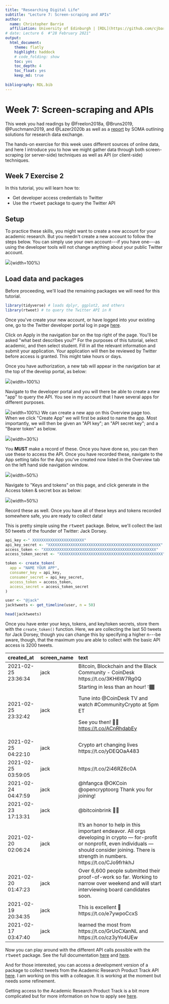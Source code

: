 ```yaml
---
title: "Researching Digital Life"
subtitle: "Lecture 7: Screen-scraping and APIs"
author:
  name: Christopher Barrie
  affiliation: University of Edinburgh | [RDL](https://github.com/cjbarrie/RDL-Ed)
# date: Lecture 6  #"28 February 2021"
output: 
  html_document:
    theme: flatly
    highlight: haddock
    # code_folding: show
    toc: yes
    toc_depth: 4
    toc_float: yes
    keep_md: true
    
bibliography: RDL.bib    
---
```



# Week 7: Screen-scraping and APIs

This week you had readings by @Freelon2018a, @Bruns2019, @Puschmann2019, and @Lazer2020b as well as a [report](https://www.disinfobservatory.org/download/26541) by SOMA outlining solutions for research data exchange. 

The hands-on exercise for this week uses different sources of online data, and here I introduce you to how we might gather data through both screen-scraping (or server-side) techniques as well as API (or client-side) techniques.

## Week 7 Exercise 2

In this tutorial, you will learn how to:

* Get developer access credentials to Twitter
* Use the <tt>rtweet</tt> package to query the Twitter API

## Setup 

To practice these skills, you might want to create a new account for your academic research. But you needn't create a new account to follow the steps below. You can simply use your own account---if you have one---as using the developer tools will not change anything about your public Twitter account. 

![](images/twitterdev.png){width=100%}

##  Load data and packages 

Before proceeding, we'll load the remaining packages we will need for this tutorial.


```r
library(tidyverse) # loads dplyr, ggplot2, and others
library(rtweet) # to query the Twitter API in R
```

Once you've create your new account, or have logged into your existing one, go to the Twitter developer portal log in page [here](https://developer.twitter.com/en).

Click on Apply in the navigation bar on the top right of the page. You'll be asked "what best describes you?" For the purposes of this tutorial, select academic, and then select student. Fill in all the relevant information and submit your application. Your application will then be reviewed by Twitter before access is granted. This might take hours or days.

Once you have authorization, a new tab will appear in the navigation bar at the top of the develop portal, as below:

![](images/twitterdev2.png){width=100%}

Navigate to the developer portal and you will there be able to create a new "app" to query the API. You see in my account that I have several apps for different purposes.

![](images/twitterdev3.png){width=100%}
We can create a new app on this Overview page too. When we click "Create App" we will first be asked to name the app. Most importantly, we will then be given an "API key"; an "API secret key"; and a "Bearer token" as below.

![](images/twitterdev4.png){width=30%}

You **MUST** make a record of these. Once you have done so, you can then use these to access the API. Once you have recorded these, navigate to the App setting tabs for the App you've created now listed in the Overview tab on the left hand side navigation window.

![](images/twitterdev5.png){width=50%}

Navigate to "Keys and tokens" on this page, and click generate in the Access token & secret box as below:

![](images/twitterdev6.png){width=50%}

Record these as well. Once you have all of these keys and tokens recorded somewhere safe, you are ready to collect data!

This is pretty simple using the <tt>rtweet</tt> package. Below, we'll collect the last 50 tweets of the founder of Twitter: Jack Dorsey. 


```r
api_key <-" XXXXXXXXXXXXXXXXXXXXXXX"
api_key_secret <- "XXXXXXXXXXXXXXXXXXXXXXXXXXXXXXXXXXXXXXXXXXXXXXXXXX"
access_token <- "XXXXXXXXXXXXXXXXXXXXXXXXXXXXXXXXXXXXXXXXXXXXXXXXXX"
access_token_secret <- "XXXXXXXXXXXXXXXXXXXXXXXXXXXXXXXXXXXXXXXXXXXXXX"

token <- create_token(
  app = "NAME YOUR APP",
  consumer_key = api_key,
  consumer_secret = api_key_secret,
  access_token = access_token,
  access_secret = access_token_secret
)

user <- "@jack"
jacktweets <- get_timeline(user, n = 50)

head(jacktweets)
```

Once you have enter your keys, tokens, and key/token secrets, store them with the `create_token()` function. Here, we are collecting the last 50 tweets for Jack Dorsey, though you can change this by specifying a higher n---be aware, though, that the maximum you are able to collect with the basic API access is 3200 tweets. 

<table class="table table-striped table-hover table-condensed table-responsive" style="margin-left: auto; margin-right: auto;">
 <thead>
  <tr>
   <th style="text-align:left;"> created_at </th>
   <th style="text-align:left;"> screen_name </th>
   <th style="text-align:left;"> text </th>
  </tr>
 </thead>
<tbody>
  <tr>
   <td style="text-align:left;"> 2021-02-25 23:36:34 </td>
   <td style="text-align:left;"> jack </td>
   <td style="text-align:left;"> Bitcoin, Blockchain and the Black Community - CoinDesk https://t.co/3KH6W7Rg0Q </td>
  </tr>
  <tr>
   <td style="text-align:left;"> 2021-02-25 23:32:42 </td>
   <td style="text-align:left;"> jack </td>
   <td style="text-align:left;"> Starting in less than an hour! 👇🏾

Tune into @CoinDesk TV and watch #CommunityCrypto at 5pm ET 

See you then! ✊🏾 https://t.co/ACnRhdabEy </td>
  </tr>
  <tr>
   <td style="text-align:left;"> 2021-02-25 04:22:10 </td>
   <td style="text-align:left;"> jack </td>
   <td style="text-align:left;"> Crypto art changing lives https://t.co/yDEQOaA483 </td>
  </tr>
  <tr>
   <td style="text-align:left;"> 2021-02-25 03:59:05 </td>
   <td style="text-align:left;"> jack </td>
   <td style="text-align:left;"> https://t.co/2i46RZ6c0A </td>
  </tr>
  <tr>
   <td style="text-align:left;"> 2021-02-24 04:47:59 </td>
   <td style="text-align:left;"> jack </td>
   <td style="text-align:left;"> @hfangca @OKCoin @opencryptoorg Thank you for joining! </td>
  </tr>
  <tr>
   <td style="text-align:left;"> 2021-02-23 17:13:31 </td>
   <td style="text-align:left;"> jack </td>
   <td style="text-align:left;"> @bitcoinbrink 🙏🏼 </td>
  </tr>
  <tr>
   <td style="text-align:left;"> 2021-02-20 02:06:24 </td>
   <td style="text-align:left;"> jack </td>
   <td style="text-align:left;"> It’s an honor to help in this important endeavor. All orgs developing in crypto — for-profit or nonprofit, even individuals — should consider joining. There is strength in numbers. https://t.co/CJo9frhkhJ </td>
  </tr>
  <tr>
   <td style="text-align:left;"> 2021-02-20 01:47:23 </td>
   <td style="text-align:left;"> jack </td>
   <td style="text-align:left;"> Over 6,600 people submitted their proof-of-work so far. Working to narrow over weekend and will start interviewing board candidates soon. </td>
  </tr>
  <tr>
   <td style="text-align:left;"> 2021-02-19 20:34:35 </td>
   <td style="text-align:left;"> jack </td>
   <td style="text-align:left;"> This is excellent 🧡 https://t.co/e7ywpoCcxS </td>
  </tr>
  <tr>
   <td style="text-align:left;"> 2021-02-17 03:47:40 </td>
   <td style="text-align:left;"> jack </td>
   <td style="text-align:left;"> learned the most from https://t.co/GrUoCXanNL and https://t.co/cz3yYo4UEw </td>
  </tr>
</tbody>
</table>

Now you can play around with the different API calls possible with the <tt>rtweet</tt> package. See the full documentation [here](https://cran.r-project.org/web/packages/rtweet/rtweet.pdf) and [here](https://github.com/ropensci/rtweet).

And for those interested, you can access a development version of a package to collect tweets from the Academic Research Product Track API [here](https://github.com/cjbarrie/academictwitteR). I am working on this with a colleague. It is working at the moment but needs some refinement.

Getting access to the Academic Research Product Track is a bit more complicated but for more information on how to apply see [here](https://developer.twitter.com/en/solutions/academic-research/products-for-researchers). 
